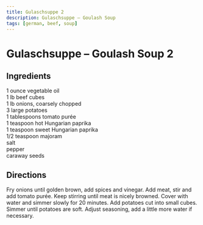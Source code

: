 ```yaml
---
title: Gulaschsuppe 2
description: Gulaschsuppe – Goulash Soup
tags: [german, beef, soup]
---
```


# Gulaschsuppe – Goulash Soup 2

## Ingredients
1 ounce vegetable oil  
1 lb beef cubes  
1 lb onions, coarsely chopped  
3 large potatoes  
1 tablespoons tomato purée  
1 teaspoon hot Hungarian paprika  
1 teaspoon sweet Hungarian paprika  
1/2 teaspoon majoram  
salt  
pepper  
caraway seeds

## Directions
Fry onions until golden brown, add spices and vinegar. Add meat, stir and add tomato purée. Keep stirring until meat is nicely browned. Cover with water and simmer slowly for 20 minutes. Add potatoes cut into small cubes. Simmer until potatoes are soft. Adjust seasoning, add a little more water if necessary.
